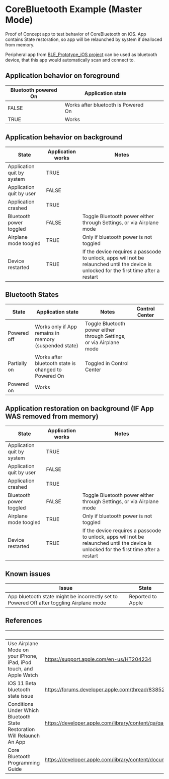 # CoreBluetooth Example (Master Mode)

Proof of Concept app to test behavior of CoreBluetooth on iOS. App contains State restoration, so app will be relaunched by system if dealloced from memory.

Peripheral app from [BLE_Prototype_iOS project](https://github.com/Qase/BLE_Prototype_iOS) can be used as bluetooth device, that this app would automatically scan and connect to.

## Application behavior on foreground

| Bluetooth powered On | Application state                   |  |  |  | 
|----------------------|-------------------------------------|--|--|--| 
| FALSE                | Works after bluetooth is Powered On |  |  |  | 
| TRUE                 | Works                               |  |  |  | 


## Application behavior on background

| State                      | Application works | Notes                                                                                                                                    | 
|----------------------------|-------------------|------------------------------------------------------------------------------------------------------------------------------------------| 
| Application quit by system | TRUE              |                                                                                                                                          | 
| Application quit by user   | FALSE             |                                                                                                                                          | 
| Application crashed        | TRUE              |                                                                                                                                          | 
| Bluetooth power toggled    | FALSE             | Toggle Bluetooth power either through Settings, or via Airplane mode                                                                     | 
| Airplane mode toogled      | TRUE              | Only if bluetooth power is not toggled                                                                                                   | 
| Device restarted           | TRUE              | If the device requires a passcode to unlock, apps will not be relaunched until the device is unlocked for the first time after a restart | 


## Bluetooth States
| State        | Application state                                     | Notes                                                                | Control Center |  | 
|--------------|-------------------------------------------------------|----------------------------------------------------------------------|----------------|--| 
| Powered off  | Works only if App remains in memory (suspended state) | Toggle Bluetooth power either through Settings, or via Airplane mode |                |  | 
| Partially on | Works after bluetooth state is changed to Powered On  | Toggled in Control Center                                            |                |  | 
| Powered on   | Works                                                 |                                                                      |                |  | 


## Application restoration on background (IF App WAS removed from memory)

| State                      | Application works | Notes                                                                                                                                    | 
|----------------------------|-------------------|------------------------------------------------------------------------------------------------------------------------------------------| 
| Application quit by system | TRUE              |                                                                                                                                          | 
| Application quit by user   | FALSE             |                                                                                                                                          | 
| Application crashed        | TRUE              |                                                                                                                                          | 
| Bluetooth power toggled    | FALSE             | Toggle Bluetooth power either through Settings, or via Airplane mode                                                                     | 
| Airplane mode toogled      | TRUE              | Only if bluetooth power is not toggled                                                                                                   | 
| Device restarted           | TRUE              | If the device requires a passcode to unlock, apps will not be relaunched until the device is unlocked for the first time after a restart | 



## Known issues

| Issue                                                                                    | State             | 
|------------------------------------------------------------------------------------------|-------------------| 
| App bluetooth state might be incorrectly set to Powered Off after toggling Airplane mode | Reported to Apple | 


## References

|                                                                         | Link                                                                                                                                                   | 
|-------------------------------------------------------------------------|--------------------------------------------------------------------------------------------------------------------------------------------------------| 
| Use Airplane Mode on your iPhone, iPad, iPod touch, and Apple Watch     | https://support.apple.com/en-us/HT204234                                                                                                               | 
| iOS 11 Beta bluetooth state issue                                       | https://forums.developer.apple.com/thread/83852                                                                                                        | 
| Conditions Under Which Bluetooth State Restoration Will Relaunch An App | https://developer.apple.com/library/content/qa/qa1962/_index.html                                                                                      | 
| Core Bluetooth Programming Guide                                        | https://developer.apple.com/library/content/documentation/NetworkingInternetWeb/Conceptual/CoreBluetooth_concepts/AboutCoreBluetooth/Introduction.html | 
